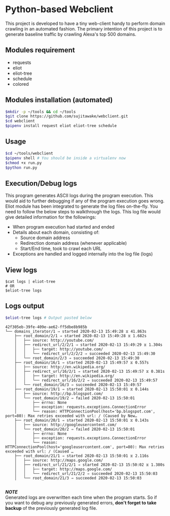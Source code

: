 # Python-based Webclient

This project is developed to have a tiny web-client handy to perform domain crawling in an automated fashion. The primary intention of this project is to generate baseline traffic by crawling Alexa's top 500 domains.

## Modules requirement
* requests
* eliot
* eliot-tree
* schedule
* colored

## Modules installation (automated)
```bash
$mkdir -p ~/tools && cd ~/tools
$git clone https://github.com/sujitawake/webclient.git
$cd webclient
$pipenv install request eliot eliot-tree schedule
```

## Usage
```sh
$cd ~/tools/webclient
$pipenv shell # You should be inside a virtualenv now
$chmod +x run.py
$python run.py
```

## Execution/Debug logs

This program generates ASCII logs during the program execution. This would aid to further debugging if any of the program execution goes wrong. Eliot module has been integrated to generate the log files on-the-fly. You need to follow the below steps to walkthrough the logs. This log file would give detailed information for the followings:

* When program execution had started and ended
* Details about each domain, consisting of:
  * Source domain address
  * Redirection domain address (whenever applicable)
  * Start/End time, took to crawl each URL
* Exceptions are handled and logged internally into the log file (logs)

## View logs

```
$cat logs | eliot-tree
# OR
$eliot-tree logs
```

## Logs output

```bash
$eliot-tree logs # Output pasted below
```

```
42f305eb-39fe-409e-ae62-ff5dbe8b985b
└── domains_iterator/1 ⇒ started 2020-02-13 15:49:28 ⧖ 41.863s
    ├── root_domain/2/1 ⇒ started 2020-02-13 15:49:28 ⧖ 1.682s
    │   ├── source: http://youtube.com/
    │   ├── redirect_url/2/2/1 ⇒ started 2020-02-13 15:49:29 ⧖ 1.304s
    │   │   ├── target: http://youtube.com/
    │   │   └── redirect_url/2/2/2 ⇒ succeeded 2020-02-13 15:49:30
    │   └── root_domain/2/3 ⇒ succeeded 2020-02-13 15:49:30
    ├── root_domain/16/1 ⇒ started 2020-02-13 15:49:57 ⧖ 0.557s
    │   ├── source: http://en.wikipedia.org/
    │   ├── redirect_url/16/2/1 ⇒ started 2020-02-13 15:49:57 ⧖ 0.381s
    │   │   ├── target: http://en.wikipedia.org/
    │   │   └── redirect_url/16/2/2 ⇒ succeeded 2020-02-13 15:49:57
    │   └── root_domain/16/3 ⇒ succeeded 2020-02-13 15:49:57
    ├── root_domain/19/1 ⇒ started 2020-02-13 15:50:01 ⧖ 0.144s
    │   ├── source: http://bp.blogspot.com/
    │   └── root_domain/19/2 ⇒ failed 2020-02-13 15:50:01
    │       ├── errno: None
    │       ├── exception: requests.exceptions.ConnectionError
    │       └── reason: HTTPConnectionPool(host='bp.blogspot.com', port=80): Max retries exceeded with url: / (Caused by New…
    ├── root_domain/20/1 ⇒ started 2020-02-13 15:50:01 ⧖ 0.143s
    │   ├── source: http://googleusercontent.com/
    │   └── root_domain/20/2 ⇒ failed 2020-02-13 15:50:01
    │       ├── errno: None
    │       ├── exception: requests.exceptions.ConnectionError
    │       └── reason: HTTPConnectionPool(host='googleusercontent.com', port=80): Max retries exceeded with url: / (Caused …
    ├── root_domain/21/1 ⇒ started 2020-02-13 15:50:01 ⧖ 2.116s
    │   ├── source: http://maps.google.com/
    │   ├── redirect_url/21/2/1 ⇒ started 2020-02-13 15:50:02 ⧖ 1.380s
    │   │   ├── target: http://maps.google.com/
    │   │   └── redirect_url/21/2/2 ⇒ succeeded 2020-02-13 15:50:03
    │   └── root_domain/21/3 ⇒ succeeded 2020-02-13 15:50:03
    
```

***NOTE***
<br>
Generated logs are overwritten each time when the program starts. So if you want to debug any previously generated errors, **don't forget to take backup** of the previously generated log file.
